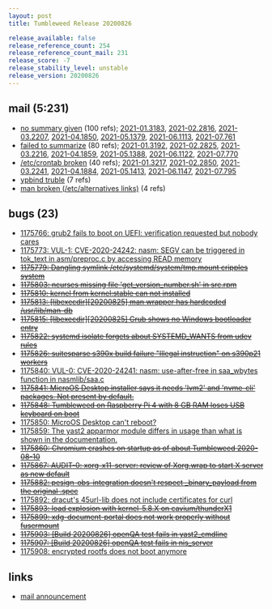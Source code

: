 ```yaml
---
layout: post
title: Tumbleweed Release 20200826

release_available: false
release_reference_count: 254
release_reference_count_mail: 231
release_score: -7
release_stability_level: unstable
release_version: 20200826
---
```


## mail (5:231)

- [no summary given](https://lists.opensuse.org/opensuse-factory/2020-08/msg00325.html) (100 refs); [2021-01.3183](https://lists.opensuse.org/archives/list/factory@lists.opensuse.org/thread/4FIYJSPUHSJ3THHGUTWSOG23D5N7WL6Y), [2021-02.2816](https://lists.opensuse.org/archives/list/factory@lists.opensuse.org/thread/4FIYJSPUHSJ3THHGUTWSOG23D5N7WL6Y), [2021-03.2207](https://lists.opensuse.org/archives/list/factory@lists.opensuse.org/thread/4FIYJSPUHSJ3THHGUTWSOG23D5N7WL6Y), [2021-04.1850](https://lists.opensuse.org/archives/list/factory@lists.opensuse.org/thread/4FIYJSPUHSJ3THHGUTWSOG23D5N7WL6Y), [2021-05.1379](https://lists.opensuse.org/archives/list/factory@lists.opensuse.org/thread/4FIYJSPUHSJ3THHGUTWSOG23D5N7WL6Y), [2021-06.1113](https://lists.opensuse.org/archives/list/factory@lists.opensuse.org/thread/4FIYJSPUHSJ3THHGUTWSOG23D5N7WL6Y), [2021-07.761](https://lists.opensuse.org/archives/list/factory@lists.opensuse.org/thread/4FIYJSPUHSJ3THHGUTWSOG23D5N7WL6Y)
- [failed to summarize](https://lists.opensuse.org/opensuse-factory/2020-08/msg00333.html) (80 refs); [2021-01.3192](https://lists.opensuse.org/archives/list/factory@lists.opensuse.org/thread/TJZZGWGJXVUNWJKORZA4IBA3VDU3S4CG), [2021-02.2825](https://lists.opensuse.org/archives/list/factory@lists.opensuse.org/thread/TJZZGWGJXVUNWJKORZA4IBA3VDU3S4CG), [2021-03.2216](https://lists.opensuse.org/archives/list/factory@lists.opensuse.org/thread/TJZZGWGJXVUNWJKORZA4IBA3VDU3S4CG), [2021-04.1859](https://lists.opensuse.org/archives/list/factory@lists.opensuse.org/thread/TJZZGWGJXVUNWJKORZA4IBA3VDU3S4CG), [2021-05.1388](https://lists.opensuse.org/archives/list/factory@lists.opensuse.org/thread/TJZZGWGJXVUNWJKORZA4IBA3VDU3S4CG), [2021-06.1122](https://lists.opensuse.org/archives/list/factory@lists.opensuse.org/thread/TJZZGWGJXVUNWJKORZA4IBA3VDU3S4CG), [2021-07.770](https://lists.opensuse.org/archives/list/factory@lists.opensuse.org/thread/TJZZGWGJXVUNWJKORZA4IBA3VDU3S4CG)
- [/etc/crontab broken](https://lists.opensuse.org/opensuse-factory/2020-08/msg00358.html) (40 refs); [2021-01.3217](https://lists.opensuse.org/archives/list/factory@lists.opensuse.org/thread/U6GU7OVOA7D3BM52FAPE3XBCNUJZR5CE), [2021-02.2850](https://lists.opensuse.org/archives/list/factory@lists.opensuse.org/thread/U6GU7OVOA7D3BM52FAPE3XBCNUJZR5CE), [2021-03.2241](https://lists.opensuse.org/archives/list/factory@lists.opensuse.org/thread/U6GU7OVOA7D3BM52FAPE3XBCNUJZR5CE), [2021-04.1884](https://lists.opensuse.org/archives/list/factory@lists.opensuse.org/thread/U6GU7OVOA7D3BM52FAPE3XBCNUJZR5CE), [2021-05.1413](https://lists.opensuse.org/archives/list/factory@lists.opensuse.org/thread/U6GU7OVOA7D3BM52FAPE3XBCNUJZR5CE), [2021-06.1147](https://lists.opensuse.org/archives/list/factory@lists.opensuse.org/thread/U6GU7OVOA7D3BM52FAPE3XBCNUJZR5CE), [2021-07.795](https://lists.opensuse.org/archives/list/factory@lists.opensuse.org/thread/U6GU7OVOA7D3BM52FAPE3XBCNUJZR5CE)
- [ypbind truble](https://lists.opensuse.org/opensuse-factory/2020-08/msg00328.html) (7 refs)
- [man broken (/etc/alternatives links)](https://lists.opensuse.org/opensuse-factory/2020-08/msg00348.html) (4 refs)

## bugs (23)

<!--more-->

- [1175766: grub2 fails to boot on UEFI: verification requested but nobody cares](https://bugzilla.opensuse.org/show_bug.cgi?id=1175766)
- [1175773: VUL-1: CVE-2020-24242: nasm: SEGV can be triggered in tok_text in asm/preproc.c by accessing READ memory](https://bugzilla.opensuse.org/show_bug.cgi?id=1175773)
- ~~[1175779: Dangling symlink /etc/systemd/system/tmp.mount cripples system](https://bugzilla.opensuse.org/show_bug.cgi?id=1175779)~~
- ~~[1175803: ncurses  missing file 'get_version_number.sh' in src.rpm](https://bugzilla.opensuse.org/show_bug.cgi?id=1175803)~~
- ~~[1175810: kernel from kernel:stable can not installed](https://bugzilla.opensuse.org/show_bug.cgi?id=1175810)~~
- ~~[1175813: \[libexecdir\]\[20200825\] man wrapper has hardcoded /usr/lib/man-db](https://bugzilla.opensuse.org/show_bug.cgi?id=1175813)~~
- ~~[1175815: \[libexecdir\]\[20200825\] Grub shows no Windows bootloader entry](https://bugzilla.opensuse.org/show_bug.cgi?id=1175815)~~
- ~~[1175822: systemd isolate forgets about SYSTEMD_WANTS from udev rules](https://bugzilla.opensuse.org/show_bug.cgi?id=1175822)~~
- ~~[1175826: suitesparse s390x build failure "Illegal instruction" on s390p21 workers](https://bugzilla.opensuse.org/show_bug.cgi?id=1175826)~~
- [1175840: VUL-0: CVE-2020-24241: nasm: use-after-free in saa_wbytes function in nasmlib/saa.c](https://bugzilla.opensuse.org/show_bug.cgi?id=1175840)
- ~~[1175841: MicroOS Desktop installer says it needs 'lvm2' and 'nvme-cli' packages. Not present by default.](https://bugzilla.opensuse.org/show_bug.cgi?id=1175841)~~
- ~~[1175848: Tumbleweed on Raspberry Pi 4 with 8 GB RAM loses USB keyboard on boot](https://bugzilla.opensuse.org/show_bug.cgi?id=1175848)~~
- [1175850: MicroOS Desktop can't reboot?](https://bugzilla.opensuse.org/show_bug.cgi?id=1175850)
- [1175859: The yast2 apparmor module differs in usage than what is shown in the documentation.](https://bugzilla.opensuse.org/show_bug.cgi?id=1175859)
- ~~[1175860: Chromium crashes on startup as of about Tumbleweed 2020-08-10](https://bugzilla.opensuse.org/show_bug.cgi?id=1175860)~~
- ~~[1175867: AUDIT-0: xorg-x11-server: review of Xorg.wrap to start X server as new default](https://bugzilla.opensuse.org/show_bug.cgi?id=1175867)~~
- ~~[1175882: pesign-obs-integration doesn't respect _binary_payload from the original .spec](https://bugzilla.opensuse.org/show_bug.cgi?id=1175882)~~
- [1175892: dracut's 45url-lib does not include certificates for curl](https://bugzilla.opensuse.org/show_bug.cgi?id=1175892)
- ~~[1175893: load explosion with kernel-5.8.X on cavium/thunderX1](https://bugzilla.opensuse.org/show_bug.cgi?id=1175893)~~
- ~~[1175899: xdg-document-portal does not work properly without fusermount](https://bugzilla.opensuse.org/show_bug.cgi?id=1175899)~~
- ~~[1175903: \[Build 20200826\] openQA test fails in yast2_cmdline](https://bugzilla.opensuse.org/show_bug.cgi?id=1175903)~~
- ~~[1175907: \[Build 20200826\] openQA test fails in nis_server](https://bugzilla.opensuse.org/show_bug.cgi?id=1175907)~~
- [1175908: encrypted rootfs does not boot anymore](https://bugzilla.opensuse.org/show_bug.cgi?id=1175908)



## links

- [mail announcement](https://lists.opensuse.org/archives/list/factory@lists.opensuse.org/thread/4FIYJSPUHSJ3THHGUTWSOG23D5N7WL6Y)
